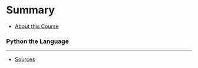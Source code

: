 # Summary

* [About this Course](README.md)

### Python the Language
<!-- * [Introduction](python_language/readme.md) -->

---

* [Sources](sources.md)
